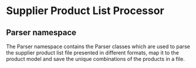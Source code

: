 # Supplier Product List Processor
## Parser namespace
The Parser namespace contains the Parser classes which are used to parse the supplier product list file presented in different formats,
map it to the product model and save the unique combinations of the products in a file.